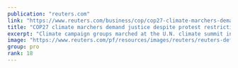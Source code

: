 ```yaml
---
publication: "reuters.com"
link: "https://www.reuters.com/business/cop/cop27-climate-marchers-demand-justice-despite-protest-restrictions-2022-11-12/"
title: "COP27 climate marchers demand justice despite protest restrictions"
excerpt: "Climate campaign groups marched at the U.N. climate summit in Sharm el-Sheikh on Saturday, calling for reparations for rising 'loss and damage' caused by global warming, under the watchful eye of secu"
image: "https://www.reuters.com/pf/resources/images/reuters/reuters-default.png?d=120"
group: pro
rank: 18
---
```

